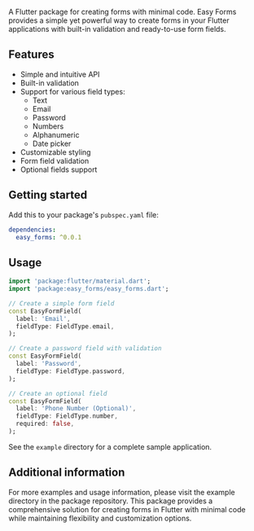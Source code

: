 <!--
This README describes the package. If you publish this package to pub.dev,
this README's contents appear on the landing page for your package.

For information about how to write a good package README, see the guide for
[writing package pages](https://dart.dev/tools/pub/writing-package-pages).

For general information about developing packages, see the Dart guide for
[creating packages](https://dart.dev/guides/libraries/create-packages)
and the Flutter guide for
[developing packages and plugins](https://flutter.dev/to/develop-packages).
-->

A Flutter package for creating forms with minimal code. Easy Forms provides a simple yet powerful way to create forms in your Flutter applications with built-in validation and ready-to-use form fields.

## Features

- Simple and intuitive API
- Built-in validation
- Support for various field types:
  - Text
  - Email
  - Password
  - Numbers
  - Alphanumeric
  - Date picker
- Customizable styling
- Form field validation
- Optional fields support

## Getting started

Add this to your package's `pubspec.yaml` file:

```yaml
dependencies:
  easy_forms: ^0.0.1
```

## Usage

```dart
import 'package:flutter/material.dart';
import 'package:easy_forms/easy_forms.dart';

// Create a simple form field
const EasyFormField(
  label: 'Email',
  fieldType: FieldType.email,
);

// Create a password field with validation
const EasyFormField(
  label: 'Password',
  fieldType: FieldType.password,
);

// Create an optional field
const EasyFormField(
  label: 'Phone Number (Optional)',
  fieldType: FieldType.number,
  required: false,
);
```

See the `example` directory for a complete sample application.

## Additional information

For more examples and usage information, please visit the example directory in the package repository. This package provides a comprehensive solution for creating forms in Flutter with minimal code while maintaining flexibility and customization options.
